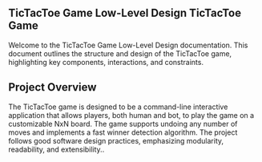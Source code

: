 ## TicTacToe Game Low-Level Design TicTacToe Game
Welcome to the TicTacToe Game Low-Level Design documentation. This document outlines the structure and design of the TicTacToe game, highlighting key components, interactions, and constraints.

## Project Overview
The TicTacToe game is designed to be a command-line interactive application that allows players, both human and bot, to play the game on a customizable NxN board. The game supports undoing any number of moves and implements a fast winner detection algorithm. The project follows good software design practices, emphasizing modularity, readability, and extensibility..
